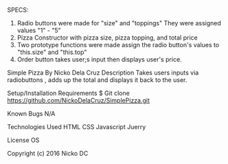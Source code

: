 SPECS:
1) Radio buttons were made for "size" and "toppings" They were assigned values "1" - "5"
2) Pizza Constructor with pizza size, pizza topping, and total price
3) Two prototype functions were made assign the radio button's values to "this.size" and "this.top"
4) Order button takes user;s input then displays user's price.

Simple Pizza
By Nicko Dela Cruz
Description
Takes users inputs via radiobuttons , adds up the total and displays it back to the user.

Setup/Installation Requirements
$ Git clone https://github.com/NickoDelaCruz/SimplePizza.git

Known Bugs
N/A

Technologies Used
HTML CSS Javascript Juerry

License
OS

Copyright (c) 2016 Nicko DC
